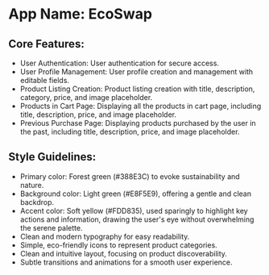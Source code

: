 # **App Name**: EcoSwap

## Core Features:

- User Authentication: User authentication for secure access.
- User Profile Management: User profile creation and management with editable fields.
- Product Listing Creation: Product listing creation with title, description, category, price, and image placeholder.
- Products in Cart Page: Displaying all the products in cart page, including title, description, price, and image placeholder.
- Previous Purchase Page: Displaying products purchased by the user in the past, including title, description, price, and image placeholder.

## Style Guidelines:

- Primary color: Forest green (#388E3C) to evoke sustainability and nature.
- Background color: Light green (#E8F5E9), offering a gentle and clean backdrop.
- Accent color: Soft yellow (#FDD835), used sparingly to highlight key actions and information, drawing the user's eye without overwhelming the serene palette.
- Clean and modern typography for easy readability.
- Simple, eco-friendly icons to represent product categories.
- Clean and intuitive layout, focusing on product discoverability.
- Subtle transitions and animations for a smooth user experience.
